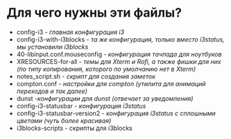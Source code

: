 # Для чего нужны эти файлы?

* config-i3 - *главная конфигурация i3*
* config-i3-with-i3blocks - *та же конфигурация, только вместо i3status, мы установили i3blocks*
* 40-libinput.conf.mouseconfig - *конфигурация тачпада для ноутбуков*
* XRESOURCES-for-all - *темы для Xterm и Rofi, а также фишки для них (по типу копирования, которого по умолчанию нет в Xterm)*
* notes_script.sh - *скрипт для создания заметок*
* compton.conf - *настройки для compton (утилита для анимаций переходов и так далее)*
* dunst -*конфигурации для dunst (отвечает за уведомления)*
* config-i3-statusbar - *конфигурация i3status*
* config-i3-statusbar-version2 - *конфигурация i3status с сплошными цветами (чуть более красивая)*
* i3blocks-scripts - скрипты для i3blocks
